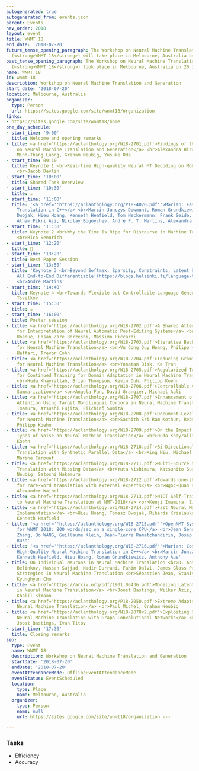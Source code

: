 ```yaml
---
autogenerated: true
autogenerated_from: events.json
parent: Events
nav_order: 2018
layout: event
title: WNMT 18
end_date: '2018-07-20'
future_tense_opening_paragraph: The Workshop on Neural Machine Translation and Generation
  (<strong>WNMT 18</strong>) will take place in Melbourne, Australia on 20 July, 2018.
past_tense_opening_paragraph: The Workshop on Neural Machine Translation and Generation
  (<strong>WNMT 18</strong>) took place in Melbourne, Australia on 20 July, 2018.
name: WNMT 18
id: wnmt-18
description: Workshop on Neural Machine Translation and Generation
start_date: '2018-07-20'
location: Melbourne, Australia
organizer:
  type: Person
  url: https://sites.google.com/site/wnmt18/organization ---
links:
- https://sites.google.com/site/wnmt18/home
one_day_schedule:
- start_time: '9:00'
  title: Welcome and opening remarks
- title: <a href='https://aclanthology.org/W18-2701.pdf'>Findings of the Second Workshop
    on Neural Machine Translation and Generation</a> <br>Alexandra Birch, Andrew Finch,
    Minh-Thang Luong, Graham Neubig, Yusuke Oda
- start_time: 09:10
  title: Keynote 1 <br>Real-time High-quality Neural MT Decoding on Mobile Devices
    <br>Jacob Devlin
- start_time: '10:00'
  title: Shared Task Overview
- start_time: '10:30'
  title: ☕️
- start_time: '11:00'
  title: '<a href=''https://aclanthology.org/P18-4020.pdf''>Marian: Fast Neural Machine
    Translation in C++</a> <br>Marcin Junczys-Dowmunt, Roman Grundkiewicz, Tomasz
    Dwojak, Hieu Hoang, Kenneth Heafield, Tom Neckermann, Frank Seide, Ulrich Germann,
    Alham Fikri Aji, Nikolay Bogoychev, André F. T. Martins, Alexandra Birch'
- start_time: '11:30'
  title: Keynote 2 <br>Why the Time Is Ripe for Discourse in Machine Translation(https://homepages.inf.ed.ac.uk/rsennric/wnmt2018.pdf)
    <br>Rico Sennrich
- start_time: '12:20'
  title: 🍴
- start_time: '13:20'
  title: Best Paper Session
- start_time: '13:50'
  title: 'Keynote 3 <br>Beyond Softmax: Sparsity, Constraints, Latent Structure --
    All End-to-End Differentiable!(https://blogs.helsinki.fi/language-technology/files/2018/10/FoTran2018-martins.pdf)
    <br>André Martins'
- start_time: '14:40'
  title: Keynote 4 <br>Towards Flexible but Controllable Language Generation <br>Yulia
    Tsvetkov
- start_time: '15:30'
  title: ☕️
- start_time: '16:00'
  title: Poster session
- title: <a href='https://aclanthology.org/W18-2702.pdf'>A Shared Attention Mechanism
    for Interpretation of Neural Automatic Post-Editing Systems</a> <br>Inigo Jauregi
    Unanue, Ehsan Zare Borzeshi, Massimo Piccardi
- title: <a href='https://aclanthology.org/W18-2703.pdf'>Iterative Back-Translation
    for Neural Machine Translation</a> <br>Vu Cong Duy Hoang, Philipp Koehn, Gholamreza
    Haffari, Trevor Cohn
- title: <a href='https://aclanthology.org/W18-2704.pdf'>Inducing Grammars with and
    for Neural Machine Translation</a> <br>Yonatan Bisk, Ke Tran
- title: <a href='https://aclanthology.org/W18-2705.pdf'>Regularized Training Objective
    for Continued Training for Domain Adaptation in Neural Machine Translation</a>
    <br>Huda Khayrallah, Brian Thompson, Kevin Duh, Philipp Koehn
- title: <a href='https://aclanthology.org/W18-2706.pdf'>Controllable Abstractive
    Summarization</a> <br>Angela Fan, David Grangier, Michael Auli
- title: <a href='https://aclanthology.org/W18-2707.pdf'>Enhancement of Encoder and
    Attention Using Target Monolingual Corpora in Neural Machine Translation</a> <br>Kenji
    Imamura, Atsushi Fujita, Eiichirō Sumita
- title: <a href='https://aclanthology.org/W18-2708.pdf'>Document-Level Adaptation
    for Neural Machine Translation</a> <br>Sachith Sri Ram Kothur, Rebecca Knowles,
    Philipp Koehn
- title: <a href='https://aclanthology.org/W18-2709.pdf'>On the Impact of Various
    Types of Noise on Neural Machine Translation</a> <br>Huda Khayrallah, Philipp
    Koehn
- title: <a href='https://aclanthology.org/W18-2710.pdf'>Bi-Directional Neural Machine
    Translation with Synthetic Parallel Data</a> <br>Xing Niu, Michael Denkowski,
    Marine Carpuat
- title: <a href='https://aclanthology.org/W18-2711.pdf'>Multi-Source Neural Machine
    Translation with Missing Data</a> <br>Yuta Nishimura, Katsuhito Sudoh, Graham
    Neubig, Satoshi Nakamura
- title: <a href='https://aclanthology.org/W18-2712.pdf'>Towards one-shot learning
    for rare-word translation with external experts</a> <br>Ngoc-Quan Pham, Jan Niehues,
    Alexander Waibel
- title: <a href='https://aclanthology.org/W18-2713.pdf'>NICT Self-Training Approach
    to Neural Machine Translation at NMT-2018</a> <br>Kenji Imamura, Eiichirō Sumita
- title: <a href='https://aclanthology.org/W18-2714.pdf'>Fast Neural Machine Translation
    Implementation</a> <br>Hieu Hoang, Tomasz Dwojak, Rihards Krislauks, Daniel Torregrosa,
    Kenneth Heafield
- title: '<a href=''https://aclanthology.org/W18-2715.pdf''>OpenNMT System Description
    for WNMT 2018: 800 words/sec on a single-core CPU</a> <br>Jean Senellart, Dakun
    Zhang, Bo WANG, Guillaume Klein, Jean-Pierre Ramatchandirin, Josep Crego, Alexander
    Rush'
- title: '<a href=''https://aclanthology.org/W18-2716.pdf''>Marian: Cost-effective
    High-Quality Neural Machine Translation in C++</a> <br>Marcin Junczys-Dowmunt,
    Kenneth Heafield, Hieu Hoang, Roman Grundkiewicz, Anthony Aue'
- title: On Individual Neurons in Neural Machine Translation <br>D. Anthony Bau, Yonatan
    Belinkov, Hassan Sajjad, Nadir Durrani, Fahim Dalvi, James Glass Parameter Sharing
    Strategies in Neural Machine Translation <br>Sébastien Jean, Stanislas Lauly,
    Kyunghyun Cho
- title: <a href='https://arxiv.org/pdf/1901.06436.pdf'>Modeling Latent Sentence Structure
    in Neural Machine Translation</a> <br>Joost Bastings, Wilker Aziz, Ivan Titov,
    Khalil Simaan
- title: <a href='https://aclanthology.org/P18-2050.pdf'>Extreme Adaptation for Personalized
    Neural Machine Translation</a> <br>Paul Michel, Graham Neubig
- title: <a href='https://aclanthology.org/N18-2078v2.pdf'>Exploiting Semantics in
    Neural Machine Translation with Graph Convolutional Networks</a> <br>Diego Marcheggiani,
    Joost Bastings, Ivan Titov
- start_time: '17:30'
  title: Closing remarks
seo:
  type: Event
  name: WNMT 18
  description: Workshop on Neural Machine Translation and Generation
  startDate: '2018-07-20'
  endDate: '2018-07-20'
  eventAttendanceMode: OfflineEventAttendanceMode
  eventStatus: EventScheduled
  location:
    type: Place
    name: Melbourne, Australia
  organizer:
    type: Person
    name: null
    url: https://sites.google.com/site/wnmt18/organization ---

---
```

### Tasks

- Efficiency
- Accuracy
